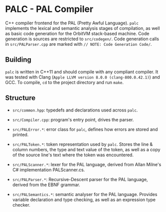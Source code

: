 PALC - PAL Compiler
===================

C++ compiler frontend for the PAL (Pretty Awful Language). `palc` implements
the lexical and semantic analysis stages of compilation, as well as basic
code generation for the OrbitVM stack-based machine. Code generation is
sources are restricted to `src/codegen/`. Code generation calls in
`src/PALParser.cpp` are marked with `// NOTE: Code Generation Code/`.

## Building

`palc` is written in C++11 and should compile with any compliant compiler. It
was tested with Clang (`Apple LLVM version 8.0.0 (clang-800.0.42.1)`) and GCC.
To compile, `cd` to the project directory and run `make`.




## Structure

 * `src/common.hpp`: typedefs and declarations used across `palc`.
 
 * `src/Compiler.cpp`: program's entry point, drives the parser.
 
 * `src/PALError.*`: error class for `palc`, defines how errors are stored and printed.
 
 * `src/PALToken.*`: token representation used by `palc`. Stores the line &
   column numbers, the type and text value of the token, as well as a copy of
   the source line's text where the token was encountered.
 
 * `src/PALScanner.*`: lexer for the PAL language, derived from Allan Milne's
   C# implementation PALScanner.cs.
 
 * `src/PALParser.*`: Recursive-Descent parser for the PAL language, derived
   from the EBNF grammar.
 
 * `src/PALSemantics.*`: semantic analyser for the PAL language. Provides
   variable declaration and type checking, as well as an expression type checker.
 
